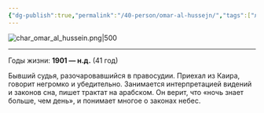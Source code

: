 ```yaml
---
{"dg-publish":true,"permalink":"/40-person/omar-al-hussejn/","tags":["личность/клуб"]}
---
```


![char_omar_al_hussein.png|500](/img/user/90.%20files/char_omar_al_hussein.png)
***
Годы жизни: **1901 — н.д.** (41 год)

Бывший судья, разочаровавшийся в правосудии. Приехал из Каира, говорит негромко и убедительно. Занимается интерпретацией видений и законов сна, пишет трактат на арабском. Он верит, что «ночь знает больше, чем день», и понимает многое о законах небес.